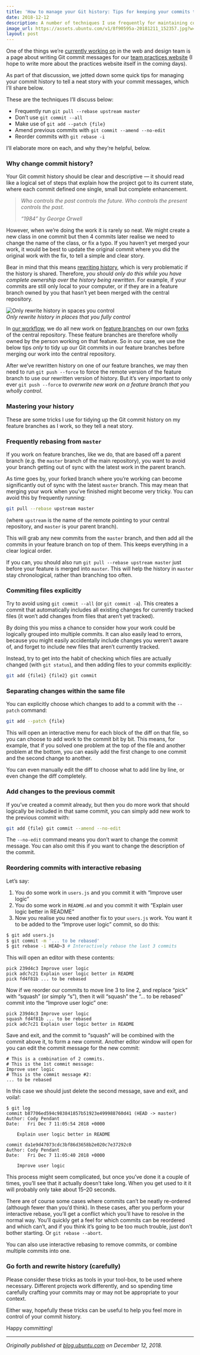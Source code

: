 ```yaml
---
title: 'How to manage your Git history: Tips for keeping your commits tidy'
date: 2018-12-12
description: A number of techniques I use frequently for maintaining control over my Git commit history in my feature branches.
image_url: https://assets.ubuntu.com/v1/8f90595a-20181211_152357.jpg?w=800
layout: post
---
```


One of the things we’re [currently working
on](https://github.com/canonical-webteam/practices/pull/138) in the web and
design team is a page about writing Git commit messages for our [team practices
website](https://canonical-webteam.github.io/practices/) (I hope to write more
about the practices website itself in the coming days).

As part of that discussion, we jotted down some quick tips for managing your
commit history to tell a neat story with your commit messages, which I’ll share
below.

These are the techniques I’ll discuss below:

* Frequently run `git pull --rebase upstream master`
* Don’t use `git commit --all`
* Make use of `git add --patch {file}`
* Amend previous commits with `git commit --amend --no-edit`
* Reorder commits with `git rebase -i`

I’ll elaborate more on each, and why they’re helpful, below.

### Why change commit history?

Your Git commit history should be clear and descriptive — it should read like a
logical set of steps that explain how the project got to its current state,
where each commit defined one single, small but complete enhancement.

> *Who controls the past controls the future. Who controls the present controls
> the past.*
> 
> *“1984” by George Orwell*

However, when we’re doing the work it is rarely so neat. We might create a new
class in one commit but then 4 commits later realise we need to change the name
of the class, or fix a typo. If you haven’t yet merged your work, it would be
best to update the original commit where you did the original work with the fix,
to tell a simple and clear story.

Bear in mind that this means [rewriting
history](https://git-scm.com/book/en/v2/Git-Tools-Rewriting-History), which is
very problematic if the history is shared. Therefore, *you should only do this
while you have complete ownership over the history being rewritten*. For
example, if your commits are still only local to your computer, or if they are
in a feature branch owned by you that hasn’t yet been merged with the central
repository.

![Only rewrite history in spaces you control](https://assets.ubuntu.com/v1/8f90595a-20181211_152357.jpg?w=800)  
*Only rewrite history in places that you fully control*

In [our workflow](https://canonical-webteam.github.io/practices/workflow/github.html),
we do all new work on [feature branches](https://www.atlassian.com/git/tutorials/comparing-workflows/feature-branch-workflow)
on our own [forks](https://help.github.com/articles/fork-a-repo/) of the central
repository. These feature branches are therefore wholly owned by the person
working on that feature. So in our case, we use the below tips *only* to tidy up
our Git commits in our feature branches before merging our work into the central
repository.

After we’ve rewritten history on one of our feature branches, we may then need
to run `git push --force` to force the remote version of the feature branch to
use our rewritten version of history. But it’s very important to only ever `git
push --force` to *overwrite new work on a feature branch that you wholly
control*.

### Mastering your history

These are some tricks I use for tidying up the Git commit history on my feature
branches as I work, so they tell a neat story.

### Frequently rebasing from `master`

If you work on feature branches, like we do, that are based off a parent branch
(e.g. the `master` branch of the main repository), you want to avoid your branch
getting out of sync with the latest work in the parent branch.

As time goes by, your forked branch where you’re working can become
significantly out of sync with the latest `master` branch. This may mean that
merging your work when you’ve finished might become very tricky. You can avoid
this by frequently running:

``` bash
git pull --rebase upstream master
```

(where `upstream` is the name of the remote pointing to your central repository,
and `master` is your parent branch).

This will grab any new commits from the `master` branch, and then add all the
commits in your feature branch on top of them. This keeps everything in a clear
logical order.

If you can, you should also run `git pull --rebase upstream master` just before
your feature is merged into `master`. This will help the history in `master`
stay chronological, rather than branching too often.

### Commiting files explicitly

Try to avoid using `git commit --all` (or `git commit -a`). This creates a
commit that automatically includes all existing changes for currently tracked
files (it won’t add changes from files that aren’t yet tracked).

By doing this you miss a chance to consider how your work could be logically
grouped into multiple commits. It can also easily lead to errors, because you
might easily accidentally include changes you weren’t aware of, and forget to
include new files that aren’t currently tracked.

Instead, try to get into the habit of checking which files are actually changed
(with `git status`), and then adding files to your commits explicitly:

``` bash
git add {file1} {file2} git commit
```

### Separating changes within the same file

You can explicitly choose which changes to add to a commit with the `--patch`
command:

``` bash
git add --patch {file}
```

This will open an interactive menu for each block of the diff on that file, so
you can choose to add work to the commit bit by bit. This means, for example,
that if you solved one problem at the top of the file and another problem at the
bottom, you can easily add the first change to one commit and the second change
to another.

You can even manually edit the diff to choose what to add line by line, or even
change the diff completely.

### Add changes to the previous commit

If you’ve created a commit already, but then you do more work that should
logically be included in that same commit, you can simply add new work to the
previous commit with:

``` bash
git add {file} git commit --amend --no-edit
```

The `--no-edit` command means you don’t want to change the commit message. You
can also omit this if you want to change the description of the commit.

### Reordering commits with interactive rebasing

Let’s say:

1.  You do some work in `users.js` and you commit it with “Improve user logic”
1.  You do some work in `README.md` and you commit it with “Explain user logic
better in README”
1.  Now you realise you need another fix to your `users.js` work. You want it to be
added to the “Improve user logic” commit, so do this:

``` bash
$ git add users.js
$ git commit -m '... to be rebased'
$ git rebase -i HEAD~3 # Interactively rebase the last 3 commits
```

This will open an editor with these contents:

```
pick 239d4c3 Improve user logic
pick adc7c21 Explain user logic better in README
pick fd4f81b ... to be rebased
```

Now if we reorder our commits to move line 3 to line 2, and replace “pick” with
“squash” (or simply “s”), then it will “squash” the “… to be rebased” commit
into the “Improve user logic” one:

```
pick 239d4c3 Improve user logic
squash fd4f81b ... to be rebased
pick adc7c21 Explain user logic better in README
```

Save and exit, and the commit to “squash” will be combined with the commit above
it, to form a new commit. Another editor window will open for you can edit the
commit message for the new commit:

```
# This is a combination of 2 commits.
# This is the 1st commit message:
Improve user logic
# This is the commit message #2:
... to be rebased
```

In this case we should just delete the second message, save and exit, and
voila!:

```
$ git log
commit b87706ed594c983841857b51923e499988760d41 (HEAD -> master)
Author: Cody Pendant 
Date:   Fri Dec 7 11:05:54 2018 +0000

    Explain user logic better in README

commit da1e9d47073cdc3bf86d3658b2e020c7e37292c0
Author: Cody Pendant 
Date:   Fri Dec 7 11:05:40 2018 +0000

    Improve user logic
```

This process might seem complicated, but once you’ve done it a couple of times,
you’ll see that it actually doesn’t take long. When you get used to it it will
probably only take about 15–20 seconds.

There are of course some cases where commits can’t be neatly re-ordered
(although fewer than you’d think). In these cases, after you perform your
interactive rebase, you’ll get a conflict which you’ll have to resolve in the
normal way. You’ll quickly get a feel for which commits can be reordered and
which can’t, and if you think it’s going to be too much trouble, just don’t
bother starting. Or `git rebase --abort`.

You can also use interactive rebasing to remove commits, or combine multiple
commits into one.

### Go forth and rewrite history (carefully)

Please consider these tricks as tools in your tool-box, to be used where
necessary. Different projects work differently, and so spending time carefully
crafting your commits may or may not be appropriate to your context.

Either way, hopefully these tricks can be useful to help you feel more in
control of your commit history.

Happy committing!

*****

*Originally published at [blog.ubuntu.com](https://blog.ubuntu.com/2018/12/12/tricks-for-keeping-a-tidy-git-commit-history) on December 12, 2018.*
